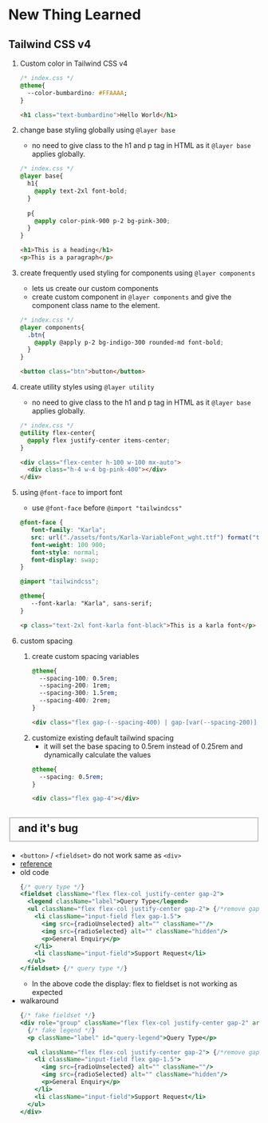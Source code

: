 # New Thing Learned

## Tailwind CSS v4
1. Custom color in Tailwind CSS v4
    ```css
    /* index.css */
    @theme{
      --color-bumbardino: #FFAAAA;
    }
    ```
    ```html
    <h1 class="text-bumbardino">Hello World</h1>
    ```
2. change base styling globally using `@layer base`
    - no need to give class to the h1 and p tag in HTML as it `@layer base` applies globally.
    ```css
    /* index.css */
    @layer base{
      h1{
        @apply text-2xl font-bold;
      }
      
      p{
        @apply color-pink-900 p-2 bg-pink-300;
      }
    }
    ```
    ```html
    <h1>This is a heading</h1>
    <p>This is a paragraph</p>
    ```
3. create frequently used styling for components using `@layer components`
   - lets us create our custom components
   - create custom component in `@layer components` and give the component class name to the element.
    ```css
    /* index.css */
    @layer components{
      .btn{
        @apply @apply p-2 bg-indigo-300 rounded-md font-bold;
      }
    }
    ```
    ```html
    <button class="btn">button</button>
    ```
4. create utility styles using `@layer utility`
    - no need to give class to the h1 and p tag in HTML as it `@layer base` applies globally.
    ```css
    /* index.css */
    @utility flex-center{
      @apply flex justify-center items-center;
    }
    ```
    ```html
    <div class="flex-center h-100 w-100 mx-auto">
      <div class="h-4 w-4 bg-pink-400"></div>
    </div>
    ```
5. using `@font-face` to import font
   - use `@font-face` before `@import "tailwindcss"`
   ```css
   @font-face {
      font-family: "Karla";
      src: url("./assets/fonts/Karla-VariableFont_wght.ttf") format("truetype");
      font-weight: 100 900;
      font-style: normal;
      font-display: swap;
   }

   @import "tailwindcss";

   @theme{
      --font-karla: "Karla", sans-serif;
   }
   ```
   ```html
   <p class="text-2xl font-karla font-black">This is a karla font</p>
   ```
      
6. custom spacing
   1. create custom spacing variables
      ```css
      @theme{
        --spacing-100: 0.5rem;
        --spacing-200: 1rem;
        --spacing-300: 1.5rem;
        --spacing-400: 2rem;
      }
      ```
      ```html
      <div class="flex gap-(--spacing-400) | gap-[var(--spacing-200)] "></div>
      ```
   2. customize existing default tailwind spacing
      - it will set the base spacing to 0.5rem instead of 0.25rem and dynamically calculate the values
      ```css
      @theme{
        --spacing: 0.5rem;
      }
      ```
      ```html
      <div class="flex gap-4"></div>
      ```

## <fieldset> and it's bug
- `<button>` / `<fieldset>` do not work same as `<div>`
- [reference](https://stackoverflow.com/questions/28078681/why-cant-fieldset-be-flex-containers)
- old code
   ```jsx
   {/* query type */}
   <fieldset className="flex flex-col justify-center gap-2">
     <legend className="label">Query Type</legend>
     <ul className="flex flex-col justify-center gap-2"> {/*remove gap-2*/}
       <li className="input-field flex gap-1.5">
         <img src={radioUnselected} alt="" className=""/>
         <img src={radioSelected} alt="" className="hidden"/>
         <p>General Enquiry</p>
       </li>
       <li className="input-field">Support Request</li>
     </ul>
   </fieldset> {/* query type */}
   ```
  - In the above code the display: flex to fieldset is not working as expected
- walkaround
   ```jsx
   {/* fake fieldset */}
   <div role="group" className="flex flex-col justify-center gap-2" aria-labelledby="query-legend">
     {/* fake legend */}
     <p className="label" id="query-legend">Query Type</p>

     <ul className="flex flex-col justify-center gap-2"> {/*remove gap-2*/}
       <li className="input-field flex gap-1.5">
         <img src={radioUnselected} alt="" className=""/>
         <img src={radioSelected} alt="" className="hidden"/>
         <p>General Enquiry</p>
       </li>
       <li className="input-field">Support Request</li>
     </ul>
   </div>
   ```